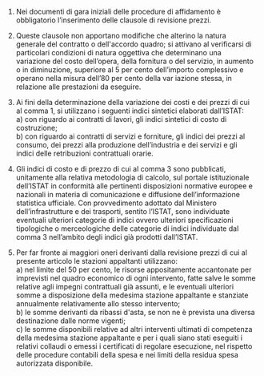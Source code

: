 1. Nei documenti di gara iniziali delle procedure di affidamento è obbligatorio l’inserimento delle clausole di revisione prezzi.

2. Queste clausole non apportano modifiche che alterino la natura generale del contratto o dell'accordo quadro; si attivano al verificarsi di particolari condizioni di natura oggettiva che determinano una variazione del costo dell’opera, della fornitura o del servizio, in aumento o in diminuzione, superiore al 5 per cento dell’importo complessivo e operano nella misura dell’80 per cento della var iazione stessa, in relazione alle prestazioni da eseguire.

3. Ai fini della determinazione della variazione dei costi e dei prezzi di cui al comma 1, si utilizzano i seguenti indici sintetici elaborati dall’ISTAT:<br>a) con riguardo ai contratti di lavori, gli indici sintetici di costo di costruzione;<br>b) con riguardo ai contratti di servizi e forniture, gli indici dei prezzi al consumo, dei prezzi alla produzione dell’industria e dei servizi e gli indici delle retribuzioni contrattuali orarie.

4. Gli indici di costo e di prezzo di cui al comma 3 sono pubblicati, unitamente alla relativa metodologia di calcolo, sul portale istituzionale dell’ISTAT in conformità alle pertinenti disposizioni normative europee e nazionali in materia di comunicazione e diffusione dell’informazione statistica ufficiale. Con provvedimento adottato dal Ministero dell’infrastrutture e dei trasporti, sentito l’ISTAT, sono individuate eventuali ulteriori categorie di indici ovvero ulteriori specificazioni tipologiche o merceologiche delle categorie di indici individuate dal comma 3 nell’ambito degli indici già prodotti dall’ISTAT.

5. Per far fronte ai maggiori oneri derivanti dalla revisione prezzi di cui al presente articolo le stazioni appaltanti utilizzano:<br>a) nel limite del 50 per cento, le risorse appositamente accantonate per imprevisti nel quadro economico di ogni intervento, fatte salve le somme relative agli impegni contrattuali già assunti, e le eventuali ulteriori somme a disposizione della medesima stazione appaltante e stanziate annualmente relativamente allo stesso intervento;<br>b) le somme derivanti da ribassi d'asta, se non ne è prevista una diversa destinazione dalle norme vigenti;<br>c) le somme disponibili relative ad altri interventi ultimati di competenza della medesima stazione appaltante e per i quali siano stati eseguiti i relativi collaudi o emessi i certificati di regolare esecuzione, nel rispetto delle procedure contabili della spesa e nei limiti della residua spesa autorizzata disponibile.